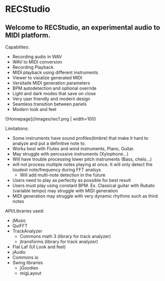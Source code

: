 # RECStudio

## Welcome to RECStudio, an experimental audio to MIDI platform.

Capabilites:
- Recording audio in WAV
- WAV to MIDI conversion
- Recording Playback
- MIDI playback using different instruments
- Viewer to visialize generated MIDI
- Versitaile MIDI generation parameters
- BPM autodetection and optional override
- Light and dark modes that save on close
- Very user friendly and modern design 
- Seamless transition between panels
- Modern look and feel

![Homepage](/images/rec1.png | width=100)


Limitations:
- Some instruments have sound profiles(timbre) that make it hard to analyze and put a definitive note to.
- Works best with Flutes and wind instruments, Piano, Guitar.
- May struggle with percussive instruments (Xylophone...)
- Will have trouble processing lower pitch instruments (Bass, chelo...)
- will not process multiple notes playing at once. It will only detect the loudest note/frequency during FFT analsys
    - Will add multi-note detection in the future
- Users need to play as perfectly as possible for best result
- Users must play using constant BPM. Ex. Classical guitar with Rubato (variable tempo) may struggle with MIDI generation
- MIDI generation may struggle with very dynamic rhythms such as third notes

API/Libraries used:
- jMusic
- QuiFFT
- TrackAnalyzer
	- Commons math 3 (library for track analyzer)
	- jtransforms (library for track analyzer)
- Flat Laf (UI Look and feel)
- jAudio
- Commons io 
- Swing libraries
	- jGoodies
	- migLayout
